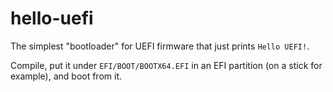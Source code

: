 # hello-uefi

The simplest "bootloader" for UEFI firmware that just prints `Hello UEFI!`.

Compile, put it under `EFI/BOOT/BOOTX64.EFI` in an EFI partition (on a stick for example), and boot from it.